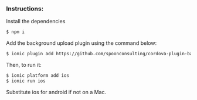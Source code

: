 
### Instructions:

Install the dependencies
```bash
$ npm i
```

Add the background upload plugin using the command below:

```bash
$ ionic plugin add https://github.com/spoonconsulting/cordova-plugin-background-uploader.git
```

Then, to run it:

```bash
$ ionic platform add ios
$ ionic run ios
```

Substitute ios for android if not on a Mac.

